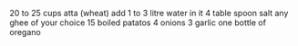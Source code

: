 20 to 25 cups atta (wheat)
add 1 to 3 litre water in it 
4 table spoon salt
 any ghee of your choice 
 15 boiled patatos
 4 onions
 3 garlic
 one bottle of oregano